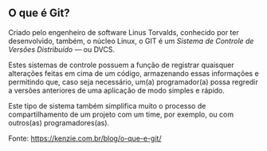 ## O que é Git?

Criado pelo engenheiro de software Linus Torvalds, conhecido por ter desenvolvido, também, o núcleo Linux, o GIT é um *Sistema de Controle de Versões Distribuído* — ou DVCS.

Estes sistemas de controle possuem a função de registrar quaisquer alterações feitas em cima de um código, armazenando essas informações e permitindo que, caso seja necessário, um(a) programador(a) possa regredir a versões anteriores de uma aplicação de modo simples e rápido.

Este tipo de sistema também simplifica muito o processo de compartilhamento de um projeto com um time, por exemplo, ou com outros(as) programadores(as).



Fonte: https://kenzie.com.br/blog/o-que-e-git/